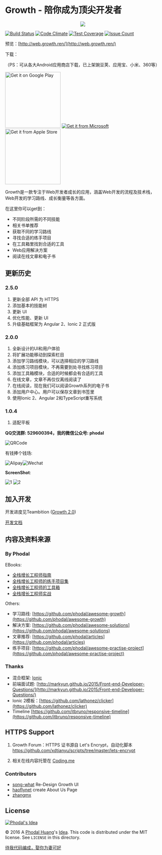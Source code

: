 Growth - 陪你成为顶尖开发者
===

<p align="center"><img src="./resources/android/icon/drawable-xxxhdpi-icon.png"></p>

[![Build Status](https://travis-ci.org/phodal/growth.svg?branch=master)](https://travis-ci.org/phodal/growth) [![Code Climate](https://codeclimate.com/github/phodal/growth/badges/gpa.svg)](https://codeclimate.com/github/phodal/growth) [![Test Coverage](https://codeclimate.com/github/phodal/growth/badges/coverage.svg)](https://codeclimate.com/github/phodal/growth/coverage) [![Issue Count](https://codeclimate.com/github/phodal/growth/badges/issue_count.svg)](https://codeclimate.com/github/phodal/growth)

预览：[http://web.growth.ren/](http://web.growth.ren/)

下载：

（PS：可从各大Android应用商店下载，已上架豌豆荚、应用宝、小米、360等）

<a href="https://play.google.com/store/apps/details?id=ren.growth&utm_source=global_co&utm_medium=prtnr&utm_content=Mar2515&utm_campaign=PartBadge&pcampaignid=MKT-AC-global-none-all-co-pr-py-PartBadges-Oct1515-1"><img alt="Get it on Google Play" src="https://play.google.com/intl/en_us/badges/images/apps/en-play-badge-border.png" width="180"/></a>
<a href="http://windowsphone.com/s?appid=a6022e5d-b101-4d8f-a836-d3bfb6fd73ef"><img src="https://assets.windowsphone.com/8d997df3-5b6e-496c-88b3-e3f40117c8fd/English-get-it-from-MS_InvariantCulture_Default.png" srcset="https://assets.windowsphone.com/0100c7e5-1455-40bc-a351-b77d2801ad5a/English_get-it-from-MS_InvariantCulture_Default.png 2x"  alt="Get it from Microsoft" /></a>
<a href="https://itunes.apple.com/cn/app/growth/id1078807522?l=zh&ls=1&mt=8"><img src="./docs/apple.png" width="180" alt="Get it from Apple Store" /></a>

Growth是一款专注于Web开发者成长的应用，涵盖Web开发的流程及技术栈，Web开发的学习路线、成长衡量等各方面。

在这里你可以get到：

 - 不同阶段所需的不同技能
 - 相关书单推荐
 - 获取不同的学习路线
 - 寻找合适的练手项目
 - 在工具箱里找到合适的工具
 - Web应用解决方案
 - 阅读在线文章和电子书

## 更新历史

### 2.5.0

1. 更新全部 API 为 HTTPS
2. 添加基本的技能树
3. 更新 UI
4. 优化性能、更新 UI
5. 升级基础框架为 Angular 2、Ionic 2 正式版

### 2.0.0

1. 全新设计的UI和用户体验
2. 将扩展功能移动到探索栏目
3. 添加学习路线模块，可以选择相应的学习路线
4. 添加练习项目模块，不再需要到处寻找练习项目
5. 添加工具箱模块，合适的时候都会有合适的工具
6. 在线文章，文章不再仅仅离线阅读了
7. 在线阅读，现在我们可以阅读Growth系列的电子书
8. 添加用户中心。用户可以保存文章到书签里
9. 使用Ionic 2、Angular 2和TypeScript重写系统

### 1.0.4

1. 适配平板

**QQ交流群: 529600394，我的微信公众号: phodal**

![QRCode](marketing/wechat.jpg)

有钱捧个钱场:

![Alipay](./docs/alipay.png)![Wechat](./docs/wechat.png)

**ScreenShot**:
 
![1](marketing/1.pic.jpg)
![2](marketing/2.pic.jpg)

加入开发
---

开发进度见Teambition ([Growth 2.0](https://www.teambition.com/project/57872eea0cc72c3442eb3dbc))

[开发文档](./docs/README.md)

内容及资料来源
---

### By Phodal

EBooks:

 - [全栈增长工程师指南](https://github.com/phodal/growth-ebook)
 - [全栈增长工程师的练手项目集](https://github.com/phodal/ideabook)
 - [全栈增长工程师的工具箱](https://github.com/phodal/toolbox)
 - [全栈增长工程师实战](https://github.com/phodal/growth-in-action)
 
Others:
 
 - 学习路线: [https://github.com/phodal/awesome-growth](https://github.com/phodal/awesome-growth)
 - 解决方案: [https://github.com/phodal/awesome-solutions](https://github.com/phodal/awesome-solutions)
 - 文章推荐: [https://github.com/phodal/articles](https://github.com/phodal/articles)
 - 练手项目: [https://github.com/phodal/awesome-practise-project](https://github.com/phodal/awesome-practise-project)

### Thanks 

 - 混合框架: [Ionic](https://github.com/driftyco/ionic)
 - 前端面试题: [http://markyun.github.io/2015/Front-end-Developer-Questions/](http://markyun.github.io/2015/Front-end-Developer-Questions/)
 - Ionic 2模板：[https://github.com/lathonez/clicker](https://github.com/lathonez/clicker)
 - Timeline [https://github.com/itbruno/responsive-timeline](https://github.com/itbruno/responsive-timeline)

HTTPS Support
---

1. Growth Forum：HTTPS 证书源自  Let's Encrypt，自动化脚本 https://github.com/xdtianyu/scripts/tree/master/lets-encrypt

2. 相关在线内容托管在 [Coding.me](https://coding.net/u/phodal/p/growth) 

### Contributors

 - [song-what](https://github.com/song-what) Re-Design Growth UI
 - [haoflynet](https://github.com/haoflynet) create About Us Page
 - [zhangmx](https://github.com/zhangmx)

License
---

[![Phodal's Idea](http://brand.phodal.com/shields/idea-small.svg)](http://ideas.phodal.com/)

© 2016 A [Phodal Huang](https://www.phodal.com)'s [Idea](http://github.com/phodal/ideas).  This code is distributed under the MIT license. See `LICENSE` in this directory.

[待我代码编成，娶你为妻可好](http://www.xuntayizhan.com/blog/ji-ke-ai-qing-zhi-er-shi-dai-wo-dai-ma-bian-cheng-qu-ni-wei-qi-ke-hao-wan/)
